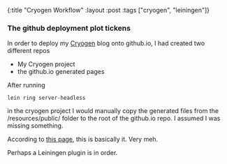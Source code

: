 {:title "Cryogen Workflow"
 :layout :post
 :tags  ["cryogen", "leiningen"]}

### The github deployment plot tickens
In order to deploy my [Cryogen](http://cryogenweb.org) blog onto github.io, I had created 
two different repos

  * My Cryogen project
  * the github.io generated pages

After running 
```
lein ring server-headless 
```
in the cryogen project I would manually copy the generated files from the /resources/public/
folder to the root of the github.io repo.  I assumed I was missing something.

According to [this page](http://tangrammer.github.io/posts/02-12-2014-cryogen-and-github.html), 
this is basically it.  Very meh.

Perhaps a Leiningen plugin is in order.
